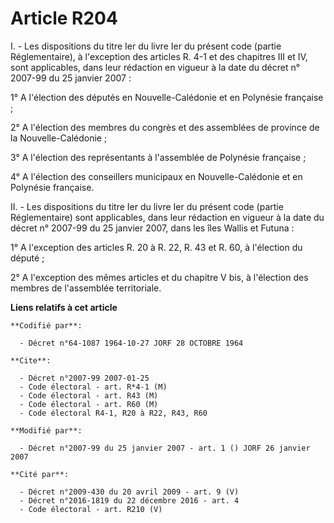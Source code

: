 # Article R204

I. - Les dispositions du titre Ier du livre Ier du présent code (partie Réglementaire), à l'exception des articles R. 4-1 et
des chapitres III et IV, sont applicables, dans leur rédaction en vigueur à la date du décret n° 2007-99 du 25 janvier 2007 :

1° A l'élection des députés en Nouvelle-Calédonie et en Polynésie française ;

2° A l'élection des membres du congrès et des assemblées de province de la Nouvelle-Calédonie ;

3° A l'élection des représentants à l'assemblée de Polynésie française ;

4° A l'élection des conseillers municipaux en Nouvelle-Calédonie et en Polynésie française.

II. - Les dispositions du titre Ier du livre Ier du présent code (partie Réglementaire) sont applicables, dans leur rédaction
en vigueur à la date du décret n° 2007-99 du 25 janvier 2007, dans les îles Wallis et Futuna :

1° A l'exception des articles R. 20 à R. 22, R. 43 et R. 60, à l'élection du député ;

2° A l'exception des mêmes articles et du chapitre V bis, à l'élection des membres de l'assemblée territoriale.

**Liens relatifs à cet article**

	**Codifié par**:

	  - Décret n°64-1087 1964-10-27 JORF 28 OCTOBRE 1964

	**Cite**:

	  - Décret n°2007-99 2007-01-25
	  - Code électoral - art. R*4-1 (M)
	  - Code électoral - art. R43 (M)
	  - Code électoral - art. R60 (M)
	  - Code électoral R4-1, R20 à R22, R43, R60

	**Modifié par**:

	  - Décret n°2007-99 du 25 janvier 2007 - art. 1 () JORF 26 janvier 2007

	**Cité par**:

	  - Décret n°2009-430 du 20 avril 2009 - art. 9 (V)
	  - Décret n°2016-1819 du 22 décembre 2016 - art. 4
	  - Code électoral - art. R210 (V)
